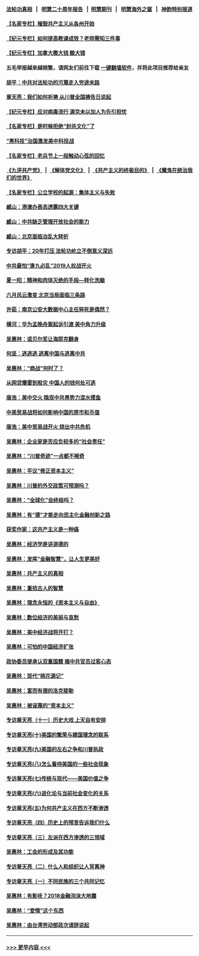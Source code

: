 #### [法轮功真相](https://github.com/gfw-breaker/truth/blob/master/README.md?t=0) &nbsp;&nbsp;|&nbsp;&nbsp; [明慧二十周年报告](https://github.com/gfw-breaker/mh-reports/blob/master/README.md?t=0) &nbsp;&nbsp;|&nbsp;&nbsp;[明慧期刊](https://github.com/gfw-breaker/mh-qikan) &nbsp;&nbsp;|&nbsp;&nbsp; [明慧海外之窗](https://github.com/gfw-breaker/mh-news/blob/master/README.md?t=0) &nbsp;&nbsp;|&nbsp;&nbsp; [神韵特别报道](https://github.com/gfw-breaker/mh-news/blob/master/shenyun.md?t=0)
#### [【名家专栏】摧毁共产主义从各州开始](../pages/nsc423/n13076376.md?t=07150851) 
#### [【纪元专栏】如何提高教课成效？老师需知三件事](../pages/nsc423/n12417848.md?t=07150851) 
#### [【纪元专栏】加拿大撒大钱 酿大错](../pages/nsc423/n12406564.md?t=07150851) 
#### 五毛举报越来越频繁，请网友们前往下载 [一键翻墙软件](https://github.com/gfw-breaker/ssr-accounts)，并将此项目推荐给亲友
#### [胡平：中共对法轮功的污蔑走入穷途末路](../pages/nsc423/n12266737.md?t=07150851) 
#### [章天亮：我们如何祈祷 从川普全国祷告日说起](../pages/nsc423/n11944627.md?t=07150851) 
#### [【纪元专栏】应对病毒流行 渥京未以加人为先引担忧](../pages/nsc423/n11875714.md?t=07150851) 
#### [【名家专栏】是时候拒绝“封杀文化”了](../pages/nsc423/n11814093.md?t=07150851) 
#### [“黑科技”治国激发美中科技战](../pages/nsc423/n11638056.md?t=07150851) 
#### [【名家专栏】老兵节上一段触动心弦的回忆](../pages/nsc423/n11646016.md?t=07150851) 
#### [《九评共产党》](https://github.com/begood0513/9ping.md/blob/master/README.md) &nbsp;|&nbsp; [《解体党文化》](../../../../jtdwh.md/blob/master/README.md)  &nbsp;|&nbsp; [《共产主义的终极目的》](../../../../gczydzjmd.md/blob/master/README.md) &nbsp;|&nbsp; [《魔鬼在统治我们的世界》](../../../../mgztzwmdsj.md/blob/master/README.md) 
#### [【名家专栏】公立学校的起源：集体主义与失败](../pages/nsc423/n11601833.md?t=07150851) 
#### [臧山：港澳办表态透露四大关键](../pages/nsc423/n11421628.md?t=07150851) 
#### [臧山：中共缺乏管理开放社会的能力](../pages/nsc423/n11407457.md?t=07150851) 
#### [臧山：北京面临治乱大转折](../pages/nsc423/n11406895.md?t=07150851) 
#### [专访胡平：20年打压 法轮功屹立不倒意义深远](../pages/nsc423/n11398800.md?t=07150851) 
#### [中共最怕“逢九必乱”2019人权战开火](../pages/nsc423/n11385248.md?t=07150851) 
#### [夏一阳：精神和肉体灭绝的手段—转化洗脑](../pages/nsc423/n11368250.md?t=07150851) 
#### [六月风云激变 北京当局面临三条路](../pages/nsc423/n11313668.md?t=07150851) 
#### [许茹：南京公安大数据中心主任猝死是偶然？](../pages/nsc423/n11064744.md?t=07150851) 
#### [横河：华为孟晚舟案起诉引渡 美中角力升级](../pages/nsc423/n11027230.md?t=07150851) 
#### [吴惠林：诺贝尔奖让海耶克翻身](../pages/nsc423/n10890049.md?t=07150851) 
#### [何坚：逃逃逃 逃离中国与逃离中共](../pages/nsc423/n10592891.md?t=07150851) 
#### [吴惠林：“商战”何时了？](../pages/nsc423/n10573558.md?t=07150851) 
#### [从网贷爆雷到股灾 中国人的钱何处可逃](../pages/nsc423/n10572800.md?t=07150851) 
#### [唐浩：美中交火 隐现中共黑势力混水摸鱼](../pages/nsc423/n10544040.md?t=07150851) 
#### [中美贸易战将如何影响中国的房市和币值](../pages/nsc423/n10543697.md?t=07150851) 
#### [唐浩：美中贸易战开火 烧出中共危机](../pages/nsc423/n10540126.md?t=07150851) 
#### [吴惠林：企业家是否应负较多的“社会责任”](../pages/nsc423/n10535022.md?t=07150851) 
#### [吴惠林：“川普奇迹”一点都不稀奇](../pages/nsc423/n10512808.md?t=07150851) 
#### [吴惠林：平议“修正资本主义”](../pages/nsc423/n10495724.md?t=07150851) 
#### [吴惠林：川普的外交政策可预测吗？](../pages/nsc423/n10462387.md?t=07150851) 
#### [吴惠林：“全球化”会终结吗？](../pages/nsc423/n10452838.md?t=07150851) 
#### [吴惠林：有“德”才能走向民主化金融创新之路](../pages/nsc423/n10432292.md?t=07150851) 
#### [获奖作家：这共产主义是一种癌](../pages/nsc423/n10431541.md?t=07150851) 
#### [吴惠林：经济学是讲道德的](../pages/nsc423/n10398014.md?t=07150851) 
#### [吴惠林：发挥“金融智慧”，让人生更美好](../pages/nsc423/n10375019.md?t=07150851) 
#### [吴惠林：共产主义的真相](../pages/nsc423/n10351394.md?t=07150851) 
#### [吴惠林：重拾古人的智慧](../pages/nsc423/n10337691.md?t=07150851) 
#### [吴惠林：理念永恒的《资本主义与自由》](../pages/nsc423/n10316274.md?t=07150851) 
#### [吴惠林：数位经济的美丽与哀愁](../pages/nsc423/n10292946.md?t=07150851) 
#### [吴惠林：美中经济战将开打？](../pages/nsc423/n10258825.md?t=07150851) 
#### [吴惠林：可怕的中国经济扩张](../pages/nsc423/n10219147.md?t=07150851) 
#### [政协委员提承认双重国籍 揭中共官员过客心态](../pages/nsc423/n10208809.md?t=07150851) 
#### [吴惠林：现代“桃花源记”](../pages/nsc423/n10185234.md?t=07150851) 
#### [吴惠林：富而有德的洛克斐勒](../pages/nsc423/n10142264.md?t=07150851) 
#### [吴惠林：被诬蔑的“资本主义”](../pages/nsc423/n10124816.md?t=07150851) 
#### [专访章天亮（十一）历史大戏 上天自有安排](../pages/nsc423/n10094905.md?t=07150851) 
#### [专访章天亮(十)美国的繁荣与建国理念的联系](../pages/nsc423/n10094899.md?t=07150851) 
#### [专访章天亮(九)美国的左右之争和川普执政](../pages/nsc423/n10094889.md?t=07150851) 
#### [专访章天亮(八)怎么看待美国的一些社会现象](../pages/nsc423/n10094857.md?t=07150851) 
#### [专访章天亮(七)传统与现代——美国价值之争](../pages/nsc423/n10093140.md?t=07150851) 
#### [专访章天亮(六)进化论与当前社会变化的关系](../pages/nsc423/n10092036.md?t=07150851) 
#### [专访章天亮(五)为何共产主义在西方不断渗透](../pages/nsc423/n10083620.md?t=07150851) 
#### [专访章天亮（四）历史上的预言告诉我们什么](../pages/nsc423/n10083606.md?t=07150851) 
#### [专访章天亮（三）左派在西方渗透的三领域](../pages/nsc423/n10081115.md?t=07150851) 
#### [吴惠林：工会的形成及其功能](../pages/nsc423/n10080633.md?t=07150851) 
#### [专访章天亮（二）什么人和组织让人背离神](../pages/nsc423/n10076637.md?t=07150851) 
#### [专访章天亮（一）不同民族的三个共同记忆](../pages/nsc423/n10074188.md?t=07150851) 
#### [吴惠林：有影呒？2018金融泡沫大地震](../pages/nsc423/n10040534.md?t=07150851) 
#### [吴惠林：“爱情”这个东西](../pages/nsc423/n10019423.md?t=07150851) 
#### [吴惠林：由台湾劳动部政次请辞说起](../pages/nsc423/n9979679.md?t=07150851) 

----
#### [ >>> 更早内容 <<< ](../indexes/nsc423-earlier.md)
